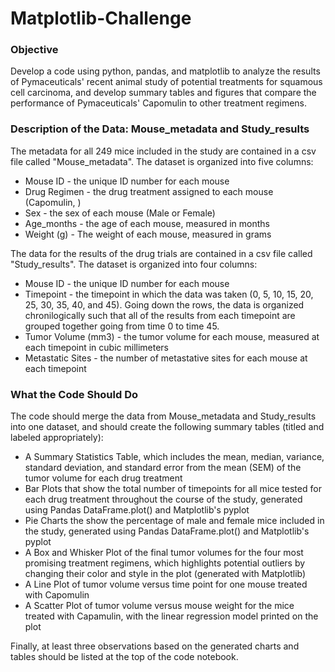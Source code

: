 # Matplotlib-Challenge
### Objective
Develop a code using python, pandas, and matplotlib to analyze the results of Pymaceuticals' recent animal study of potential treatments for squamous cell carcinoma, and develop summary tables and figures that compare the performance of Pymaceuticals' Capomulin to other treatment regimens. 

### Description of the Data: Mouse_metadata and Study_results
The metadata for all 249 mice included in the study are contained in a csv file called "Mouse_metadata". The dataset is organized into five columns: 
- Mouse ID - the unique ID number for each mouse 
- Drug Regimen - the drug treatment assigned to each mouse (Capomulin, )
- Sex - the sex of each mouse (Male or Female)
- Age_months - the age of each mouse, measured in months
- Weight (g) - The weight of each mouse, measured in grams 

The data for the results of the drug trials are contained in a csv file called "Study_results". The dataset is organized into four columns:
- Mouse ID - the unique ID number for each mouse 
- Timepoint - the timepoint in which the data was taken (0, 5, 10, 15, 20, 25, 30, 35, 40, and 45). Going down the rows, the data is organized chronilogically such that all of the results from each timepoint are grouped together going from time 0 to time 45. 
- Tumor Volume (mm3) - the tumor volume for each mouse, measured at each timepoint in cubic millimeters 
- Metastatic Sites - the number of metastative sites for each mouse at each timepoint

### What the Code Should Do
The code should merge the data from Mouse_metadata and Study_results into one dataset, and should create the following summary tables (titled and labeled appropriately):
- A Summary Statistics Table, which includes the mean, median, variance, standard deviation, and standard error from the mean (SEM) of the tumor volume for each drug treatment 
- Bar Plots that show the total number of timepoints for all mice tested for each drug treatment throughout the course of the study, generated using Pandas DataFrame.plot() and Matplotlib's pyplot
- Pie Charts the show the percentage of male and female mice included in the study, generated using Pandas DataFrame.plot() and Matplotlib's pyplot
- A Box and Whisker Plot of the final tumor volumes for the four most promising treatment regimens, which highlights potential outliers by changing their color and style in the plot (generated with Matplotlib)
- A Line Plot of tumor volume versus time point for one mouse treated with Capomulin
- A Scatter Plot of tumor volume versus mouse weight for the mice treated with Capamulin, with the linear regression model printed on the plot

Finally, at least three observations based on the generated charts and tables should be listed at the top of the code notebook. 
